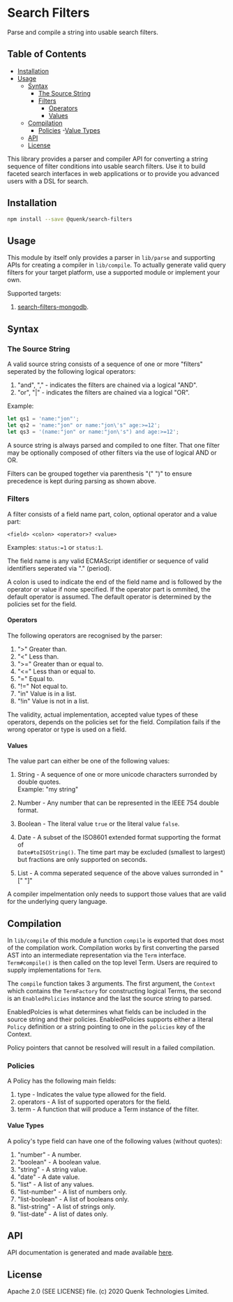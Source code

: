
# Search Filters

Parse and compile a string into usable search filters.

## Table of Contents

- [Installation](#install)
- [Usage](#usage)
    - [Syntax](#syntax)
        - [The Source String](#the-source-string)
        - [Filters](#filters)
          - [Operators](#operators)
          - [Values](#values)
    - [Compilation](#compilation)
        - [Policies](#policies)
          -[Value Types](#value-types)
    - [API](#api)
    - [License](#license)
    
This library provides a parser and compiler API for converting a string sequence
of filter conditions into usable search filters. Use it to build faceted search 
interfaces in web applications or to provide you advanced users with a DSL for search.

## Installation

```sh
npm install --save @quenk/search-filters

```

## Usage

This module by itself only provides a parser in `lib/parse` and supporting
APIs for creating a compiler in `lib/compile`. To actually generate valid query filters for
your target platform, use a supported module or implement your own.

Supported targets:

1. [search-filters-mongodb](https://github.com/quenktechnologies/search-filters-mongodb).

## Syntax

### The Source String

A valid source string consists of a sequence of one or more "filters" seperated
by the following logical operators:

1. "and", ","  - indicates the filters are chained via a logical "AND".
2. "or", "|"   - indicates the filters are chained via a logical "OR".

Example:
```js
let qs1 = 'name:"jon"';
let qs2 = 'name:"jon" or name:"jon\'s" age:>=12';
let qs3 = '(name:"jon" or name:"jon\'s") and age:>=12';

```

A source string is always parsed and compiled to one filter. That one
filter may be optionally composed of other filters via the use of logical AND or OR.

Filters can be grouped together via parenthesis "(" ")" to ensure precedence
is kept during parsing as shown above.

### Filters

A filter consists of a field name part, colon, optional operator and a value
part:

```bnf
<field> <colon> <operator>? <value>
```
Examples: `status:=1` or `status:1`.

The field name is any valid ECMAScript identifier or sequence of valid identifiers seperated 
via "." (period).

A colon is used to indicate the end of the field name and is followed by the operator or value if
none specified. If the operator part is ommited, the default operator is assumed. 
The default operator is determined by the policies set for the field.

#### Operators

The following operators are recognised by the parser:

1. ">"     Greater than.
2. "<"     Less than.
3. ">="    Greater than or equal to.
4. "<="    Less than or equal to.
5. "="     Equal to.
6. "!="    Not equal to.
7. "in"    Value is in a list.
8. "!in"   Value is not in a list.

The validity, actual implementation, accepted value types of these operators, depends on the policies set for the field.
Compilation fails if the wrong operator or type is used on a field.

#### Values

The value part can either be one of the following values:

1. String  - A sequence of one or more unicode characters surronded by double quotes.  
             Example: "my string"

2. Number  - Any number that can be represented in the IEEE 754 double format.

3. Boolean - The literal value `true` or the literal value `false`. 

4. Date    - A subset of the ISO8601 extended format supporting the format of  
            `Date#toISOString()`. The time part may be excluded (smallest to largest)  
            but fractions are only supported on seconds.

4. List    - A comma seperated sequence of the above values surronded in "[" "]"

A compiler impelmentation only needs to support those values that are valid for the
underlying query language.

## Compilation

In `lib/compile` of this module a function `compile` is exported that
does most of the compilation work. Compilation works by first converting the parsed AST into an 
intermediate representation via the `Term` interface. `Term#compile()` is then called on
the top level Term. Users are required to supply implementations for `Term`.

The `compile` function takes 3 arguments. The first argument, the `Context` which contains the `TermFactory`
for constructing logical Terms, the second is an `EnabledPolicies` instance and the last the source string to parsed.

EnabledPolcies is what determines what fields can be included in the source string and their policies.
EnabledPolicies supports either a literal `Policy` definition or a string pointing to one in the `policies` key of the Context.

Policy pointers that cannot be resolved will result in a failed compilation.

### Policies
A Policy has the following main fields:

1. type        -       Indicates the value type allowed for the field.
2. operators   -       A list of supported operators for the field.
3. term        -       A function that will produce a Term instance of the filter.

#### Value Types

A policy's type field can have one of the following values (without quotes):

1. "number"           - A number.
2. "boolean"          - A boolean value.
3. "string"           - A string value.
4. "date"             - A date value.
5. "list"             - A list of any values.
6. "list-number"      - A list of numbers only.
7. "list-boolean"     - A list of booleans only.
8. "list-string"      - A list of strings only.
9. "list-date"        - A list of dates only.

## API

API documentation is generated and made available [here](https://quenktechnologies.github.io/search-filters).

## License

Apache 2.0 (SEE LICENSE) file. (c) 2020 Quenk Technologies Limited.
